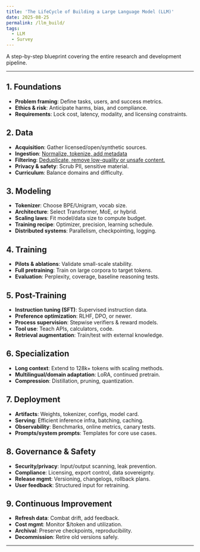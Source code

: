 ```yaml
---
title: 'The LifeCycle of Building a Large Language Model (LLM)'
date: 2025-08-25
permalink: /llm_build/
tags:
  - LLM
  - Survey
---
```


A step-by-step blueprint covering the entire research and development pipeline.

---

## 1. Foundations
- **Problem framing**: Define tasks, users, and success metrics.
- **Ethics & risk**: Anticipate harms, bias, and compliance.
- **Requirements**: Lock cost, latency, modality, and licensing constraints.

## 2. Data
- **Acquisition**: Gather licensed/open/synthetic sources.
- **Ingestion**: [Normalize, tokenize, add metadata](https://rahatibnrafiq.github.io/llmdata/)
- **Filtering**: [Deduplicate, remove low-quality or unsafe content.](https://rahatibnrafiq.github.io/llm_data_filtering)
- **Privacy & safety**: Scrub PII, sensitive material.
- **Curriculum**: Balance domains and difficulty.


## 3. Modeling
- **Tokenizer**: Choose BPE/Unigram, vocab size.
- **Architecture**: Select Transformer, MoE, or hybrid.
- **Scaling laws**: Fit model/data size to compute budget.
- **Training recipe**: Optimizer, precision, learning schedule.
- **Distributed systems**: Parallelism, checkpointing, logging.

## 4. Training
- **Pilots & ablations**: Validate small-scale stability.
- **Full pretraining**: Train on large corpora to target tokens.
- **Evaluation**: Perplexity, coverage, baseline reasoning tests.

## 5. Post-Training
- **Instruction tuning (SFT)**: Supervised instruction data.
- **Preference optimization**: RLHF, DPO, or newer.
- **Process supervision**: Stepwise verifiers & reward models.
- **Tool use**: Teach APIs, calculators, code.
- **Retrieval augmentation**: Train/test with external knowledge.

## 6. Specialization
- **Long context**: Extend to 128k+ tokens with scaling methods.
- **Multilingual/domain adaptation**: LoRA, continued pretrain.
- **Compression**: Distillation, pruning, quantization.

## 7. Deployment
- **Artifacts**: Weights, tokenizer, configs, model card.
- **Serving**: Efficient inference infra, batching, caching.
- **Observability**: Benchmarks, online metrics, canary tests.
- **Prompts/system prompts**: Templates for core use cases.

## 8. Governance & Safety
- **Security/privacy**: Input/output scanning, leak prevention.
- **Compliance**: Licensing, export control, data sovereignty.
- **Release mgmt**: Versioning, changelogs, rollback plans.
- **User feedback**: Structured input for retraining.

## 9. Continuous Improvement
- **Refresh data**: Combat drift, add feedback.
- **Cost mgmt**: Monitor $/token and utilization.
- **Archival**: Preserve checkpoints, reproducibility.
- **Decommission**: Retire old versions safely.

---

